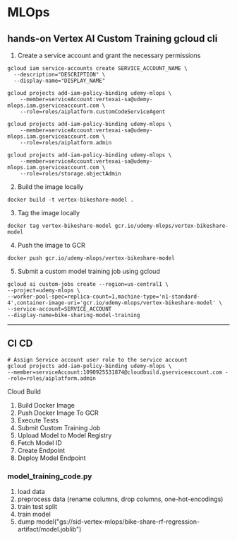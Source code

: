 # MLOps

## hands-on Vertex AI Custom Training gcloud cli
1. Create a service account and grant the necessary permissions

```shell
gcloud iam service-accounts create SERVICE_ACCOUNT_NAME \
  --description="DESCRIPTION" \
  --display-name="DISPLAY_NAME"

gcloud projects add-iam-policy-binding udemy-mlops \
    --member=serviceAccount:vertexai-sa@udemy-mlops.iam.gserviceaccount.com \
    --role=roles/aiplatform.customCodeServiceAgent

gcloud projects add-iam-policy-binding udemy-mlops \
    --member=serviceAccount:vertexai-sa@udemy-mlops.iam.gserviceaccount.com \
    --role=roles/aiplatform.admin

gcloud projects add-iam-policy-binding udemy-mlops \
    --member=serviceAccount:vertexai-sa@udemy-mlops.iam.gserviceaccount.com \
    --role=roles/storage.objectAdmin
```

2. Build the image locally

```shell
docker build -t vertex-bikeshare-model .
```

3. Tag the image locally

```shell
docker tag vertex-bikeshare-model gcr.io/udemy-mlops/vertex-bikeshare-model
```

4. Push the image to GCR

```shell
docker push gcr.io/udemy-mlops/vertex-bikeshare-model
```

5. Submit a custom model training job using gcloud

```shell
gcloud ai custom-jobs create --region=us-central1 \
--project=udemy-mlops \
--worker-pool-spec=replica-count=1,machine-type='n1-standard-4',container-image-uri='gcr.io/udemy-mlops/vertex-bikeshare-model' \
--service-account=SERVICE_ACCOUNT
--display-name=bike-sharing-model-training
```


---


## CI CD

```shell
# Assign Service account user role to the service account 
gcloud projects add-iam-policy-binding udemy-mlops \
--member=serviceAccount:1090925531874@cloudbuild.gserviceaccount.com --role=roles/aiplatform.admin
```

Cloud Build

1. Build Docker Image
2. Push Docker Image To GCR
3. Execute Tests
4. Submit Custom Training Job
5. Upload Model to Model Registry
6. Fetch Model ID
7. Create Endpoint
8. Deploy Model Endpoint

### model_training_code.py

1. load data
2. preprocess data (rename columns, drop columns, one-hot-encodings)
3. train test split
4. train model
5. dump model("gs://sid-vertex-mlops/bike-share-rf-regression-artifact/model.joblib")